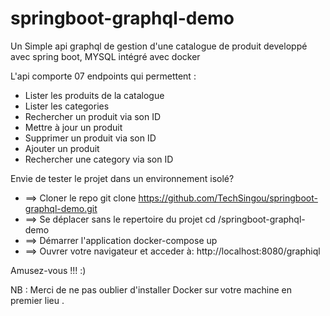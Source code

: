 # springboot-graphql-demo

Un Simple api graphql de gestion d'une catalogue de produit developpé avec spring boot, MYSQL intégré avec docker

L'api comporte 07 endpoints qui permettent :
- Lister les produits de la catalogue
- Lister les categories
- Rechercher un produit via son ID
- Mettre à jour un produit
- Supprimer un produit via son ID
- Ajouter un produit
- Rechercher une category via son ID

Envie de tester le projet dans un environnement isolé?

- ==> Cloner le repo
git clone https://github.com/TechSingou/springboot-graphql-demo.git
- ==> Se déplacer sans le repertoire du projet
cd /springboot-graphql-demo
- ==> Démarrer l'application
docker-compose up
- ==> Ouvrer votre navigateur et acceder à:
http://localhost:8080/graphiql

Amusez-vous !!! :)

NB : Merci de ne pas oublier d'installer Docker sur votre machine en premier lieu .